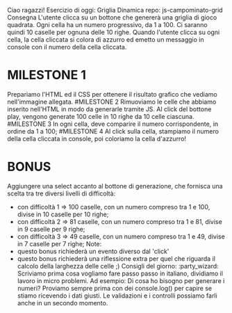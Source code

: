 Ciao ragazzi!
Esercizio di oggi: Griglia Dinamica
repo: js-campominato-grid
Consegna
L'utente clicca su un bottone che genererà una griglia di gioco quadrata.
Ogni cella ha un numero progressivo, da 1 a 100.
Ci saranno quindi 10 caselle per ognuna delle 10 righe.
Quando l'utente clicca su ogni cella, la cella cliccata si colora di azzurro ed emetto un messaggio in console con il numero della cella cliccata.
# MILESTONE 1
Prepariamo l'HTML ed il CSS per ottenere il risultato grafico che vediamo nell'immagine allegata.
#MILESTONE 2
Rimuoviamo le celle che abbiamo inserito nell'HTML in modo da generarle tramite JS. Al click del bottone play, vengono generate 100 celle in 10 righe da 10 celle ciascuna.
#MILESTONE 3
In ogni cella, deve comparire il numero corrispondente, in ordine da 1 a 100;
#MILESTONE 4
Al click sulla cella, stampiamo il numero della cella cliccata in console, poi coloriamo la cella d'azzurro!
# BONUS
Aggiungere una select accanto al bottone di generazione, che fornisca una scelta tra tre diversi livelli di difficoltà:
- con difficoltà 1 => 100 caselle, con un numero compreso tra 1 e 100, divise in 10 caselle per 10 righe;
- con difficoltà 2 => 81 caselle, con un numero compreso tra 1 e 81, divise in 9 caselle per 9 righe;
- con difficoltà 3 => 49 caselle, con un numero compreso tra 1 e 49, divise in 7 caselle per 7 righe;
Note:
- questo bonus richiederà un evento diverso dal 'click'
- questo bonus richiederà una riflessione extra per quel che riguarda il calcolo della larghezza delle celle ;)
Consigli del giorno:  :party_wizard:
Scriviamo prima cosa vogliamo fare passo passo in italiano, dividiamo il lavoro in micro problemi.
Ad esempio:
Di cosa ho bisogno per generare i numeri?
Proviamo sempre prima con dei console.log() per capire se stiamo ricevendo i dati giusti.
Le validazioni e i controlli possiamo farli anche in un secondo momento.